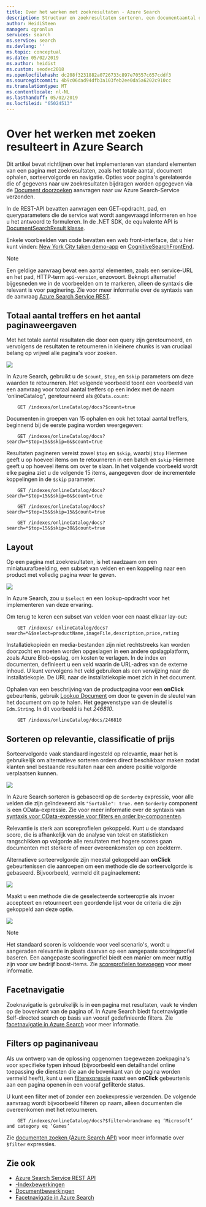 ```yaml
---
title: Over het werken met zoekresultaten - Azure Search
description: Structuur en zoekresultaten sorteren, een documentaantal ophalen en inhoud navigatie zoekresultaten in Azure Search toevoegen.
author: HeidiSteen
manager: cgronlun
services: search
ms.service: search
ms.devlang: ''
ms.topic: conceptual
ms.date: 05/02/2019
ms.author: heidist
ms.custom: seodec2018
ms.openlocfilehash: dc208f3231882a0726733c897e70557c657cddf3
ms.sourcegitcommit: 4b9c06dad94dfb3a103feb2ee0da5a6202c910cc
ms.translationtype: MT
ms.contentlocale: nl-NL
ms.lasthandoff: 05/02/2019
ms.locfileid: "65024513"
---
```

# <a name="how-to-work-with-search-results-in-azure-search"></a>Over het werken met zoeken resulteert in Azure Search
Dit artikel bevat richtlijnen over het implementeren van standard elementen van een pagina met zoekresultaten, zoals het totale aantal, document ophalen, sorteervolgorde en navigatie. Opties voor pagina's gerelateerde die of gegevens naar uw zoekresultaten bijdragen worden opgegeven via de [Document doorzoeken](https://docs.microsoft.com/rest/api/searchservice/Search-Documents) aanvragen naar uw Azure Search-Service verzonden. 

In de REST-API bevatten aanvragen een GET-opdracht, pad, en queryparameters die de service wat wordt aangevraagd informeren en hoe u het antwoord te formuleren. In de .NET SDK, de equivalente API is [DocumentSearchResult klasse](https://docs.microsoft.com/dotnet/api/microsoft.azure.search.models.documentsearchresult?view=azure-dotnet).

Enkele voorbeelden van code bevatten een web front-interface, dat u hier kunt vinden: [New York City taken demo-app](https://azjobsdemo.azurewebsites.net/) en [CognitiveSearchFrontEnd](https://github.com/LuisCabrer/CognitiveSearchFrontEnd).

> [!NOTE]
> Een geldige aanvraag bevat een aantal elementen, zoals een service-URL en het pad, HTTP-term `api-version`, enzovoort. Beknopt alternatief bijgesneden we in de voorbeelden om te markeren, alleen de syntaxis die relevant is voor paginering. Zie voor meer informatie over de syntaxis van de aanvraag [Azure Search Service REST](https://docs.microsoft.com/rest/api/searchservice).
>

## <a name="total-hits-and-page-counts"></a>Totaal aantal treffers en het aantal paginaweergaven
Met het totale aantal resultaten die door een query zijn geretourneerd, en vervolgens de resultaten te retourneren in kleinere chunks is van cruciaal belang op vrijwel alle pagina's voor zoeken.

![][1]

In Azure Search, gebruikt u de `$count`, `$top`, en `$skip` parameters om deze waarden te retourneren. Het volgende voorbeeld toont een voorbeeld van een aanvraag voor totaal aantal treffers op een index met de naam 'onlineCatalog", geretourneerd als `@OData.count`:

        GET /indexes/onlineCatalog/docs?$count=true

Documenten in groepen van 15 ophalen en ook het totaal aantal treffers, beginnend bij de eerste pagina worden weergegeven:

        GET /indexes/onlineCatalog/docs?search=*$top=15&$skip=0&$count=true

Resultaten pagineren vereist zowel `$top` en `$skip`, waarbij `$top` Hiermee geeft u op hoeveel items om te retourneren in een batch en `$skip` Hiermee geeft u op hoeveel items om over te slaan. In het volgende voorbeeld wordt elke pagina ziet u de volgende 15 items, aangegeven door de incrementele koppelingen in de `$skip` parameter.

        GET /indexes/onlineCatalog/docs?search=*$top=15&$skip=0&$count=true

        GET /indexes/onlineCatalog/docs?search=*$top=15&$skip=15&$count=true

        GET /indexes/onlineCatalog/docs?search=*$top=15&$skip=30&$count=true

## <a name="layout"></a>Layout
Op een pagina met zoekresultaten, is het raadzaam om een miniatuurafbeelding, een subset van velden en een koppeling naar een product met volledig pagina weer te geven.

 ![][2]

In Azure Search, zou u `$select` en een lookup-opdracht voor het implementeren van deze ervaring.

Om terug te keren een subset van velden voor een naast elkaar lay-out:

        GET /indexes/ onlineCatalog/docs?search=*&$select=productName,imageFile,description,price,rating 

Installatiekopieën en media-bestanden zijn niet rechtstreeks kan worden doorzocht en moeten worden opgeslagen in een andere opslagplatform, zoals Azure Blob-opslag, om kosten te verlagen. In de index en documenten, definieert u een veld waarin de URL-adres van de externe inhoud. U kunt vervolgens het veld gebruiken als een verwijzing naar de installatiekopie. De URL naar de installatiekopie moet zich in het document.

Ophalen van een beschrijving van de productpagina voor een **onClick** gebeurtenis, gebruik [Lookup Document](https://docs.microsoft.com/rest/api/searchservice/Lookup-Document) om door te geven in de sleutel van het document om op te halen. Het gegevenstype van de sleutel is `Edm.String`. In dit voorbeeld is het *246810*. 

        GET /indexes/onlineCatalog/docs/246810

## <a name="sort-by-relevance-rating-or-price"></a>Sorteren op relevantie, classificatie of prijs
Sorteervolgorde vaak standaard ingesteld op relevantie, maar het is gebruikelijk om alternatieve sorteren orders direct beschikbaar maken zodat klanten snel bestaande resultaten naar een andere positie volgorde verplaatsen kunnen.

 ![][3]

In Azure Search sorteren is gebaseerd op de `$orderby` expressie, voor alle velden die zijn geïndexeerd als `"Sortable": true.` een `$orderby` component is een OData-expressie. Zie voor meer informatie over de syntaxis van [syntaxis voor OData-expressie voor filters en order by-componenten](query-odata-filter-orderby-syntax.md).

Relevantie is sterk aan scoreprofielen gekoppeld. Kunt u de standaard score, die is afhankelijk van de analyse van tekst en statistieken rangschikken op volgorde alle resultaten met hogere scores gaan documenten met sterkere of meer overeenkomsten op een zoekterm.

Alternatieve sorteervolgorde zijn meestal gekoppeld aan **onClick** gebeurtenissen die aanroepen om een methode die de sorteervolgorde is gebaseerd. Bijvoorbeeld, vermeld dit paginaelement:

 ![][4]

Maakt u een methode die de geselecteerde sorteeroptie als invoer accepteert en retourneert een geordende lijst voor de criteria die zijn gekoppeld aan deze optie.

 ![][5]

> [!NOTE]
> Het standaard scoren is voldoende voor veel scenario's, wordt u aangeraden relevantie in plaats daarvan op een aangepaste scoringprofiel baseren. Een aangepaste scoringprofiel biedt een manier om meer nuttig zijn voor uw bedrijf boost-items. Zie [scoreprofielen toevoegen](index-add-scoring-profiles.md) voor meer informatie. 
> 
> 

## <a name="faceted-navigation"></a>Facetnavigatie
Zoeknavigatie is gebruikelijk is in een pagina met resultaten, vaak te vinden op de bovenkant van de pagina of. In Azure Search biedt facetnavigatie Self-directed search op basis van vooraf gedefinieerde filters. Zie [facetnavigatie in Azure Search](search-faceted-navigation.md) voor meer informatie.

## <a name="filters-at-the-page-level"></a>Filters op paginaniveau
Als uw ontwerp van de oplossing opgenomen toegewezen zoekpagina's voor specifieke typen inhoud (bijvoorbeeld een detailhandel online toepassing die diensten die aan de bovenkant van de pagina worden vermeld heeft), kunt u een [filterexpressie](search-filters.md) naast een **onClick** gebeurtenis aan een pagina openen in een vooraf gefilterde status. 

U kunt een filter met of zonder een zoekexpressie verzenden. De volgende aanvraag wordt bijvoorbeeld filteren op naam, alleen documenten die overeenkomen met het retourneren.

        GET /indexes/onlineCatalog/docs?$filter=brandname eq ‘Microsoft’ and category eq ‘Games’

Zie [documenten zoeken (Azure Search API)](https://docs.microsoft.com/rest/api/searchservice/Search-Documents) voor meer informatie over `$filter` expressies.

## <a name="see-also"></a>Zie ook
* [Azure Search Service REST API](https://docs.microsoft.com/rest/api/searchservice)
* [-Indexbewerkingen](https://docs.microsoft.com/rest/api/searchservice/Index-operations)
* [Documentbewerkingen](https://docs.microsoft.com/rest/api/searchservice/Document-operations)
* [Facetnavigatie in Azure Search](search-faceted-navigation.md)

<!--Image references-->
[1]: ./media/search-pagination-page-layout/Pages-1-Viewing1ofNResults.PNG
[2]: ./media/search-pagination-page-layout/Pages-2-Tiled.PNG
[3]: ./media/search-pagination-page-layout/Pages-3-SortBy.png
[4]: ./media/search-pagination-page-layout/Pages-4-SortbyRelevance.png
[5]: ./media/search-pagination-page-layout/Pages-5-BuildSort.png 
